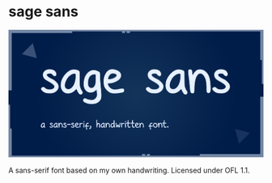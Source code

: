 # sage sans

![sage sans](banner.png)

A sans-serif font based on my own handwriting.
Licensed under OFL 1.1.

